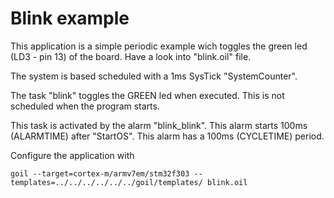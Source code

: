 # Blink example

This application is a simple periodic example wich toggles the green led (LD3 - pin 13) of the board.
Have a look into "blink.oil" file.

The system is based scheduled with a 1ms SysTick "SystemCounter".

The task "blink" toggles the GREEN led when executed.
This is not scheduled when the program starts.

This task is activated by the alarm "blink_blink".
This alarm starts 100ms (ALARMTIME) after "StartOS".
This alarm has a 100ms (CYCLETIME) period.

Configure the application with

`
goil --target=cortex-m/armv7em/stm32f303 --templates=../../../../../../goil/templates/ blink.oil
`
